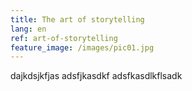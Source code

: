 ```yaml
---
title: The art of storytelling
lang: en
ref: art-of-storytelling
feature_image: /images/pic01.jpg
---
```


dajkdsjkfjas
adsfjkasdkf
adsfkasdlkflsadk
